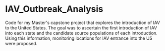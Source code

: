 # IAV_Outbreak_Analysis
Code for my Master's capstone project that explores the introduction of IAV to the United States. The goal was to ascertain the first introduction of IAV into each state and the candidate source populations of each introduction. Using this information, monitoring locations for IAV entrance into the US were proposed. 
